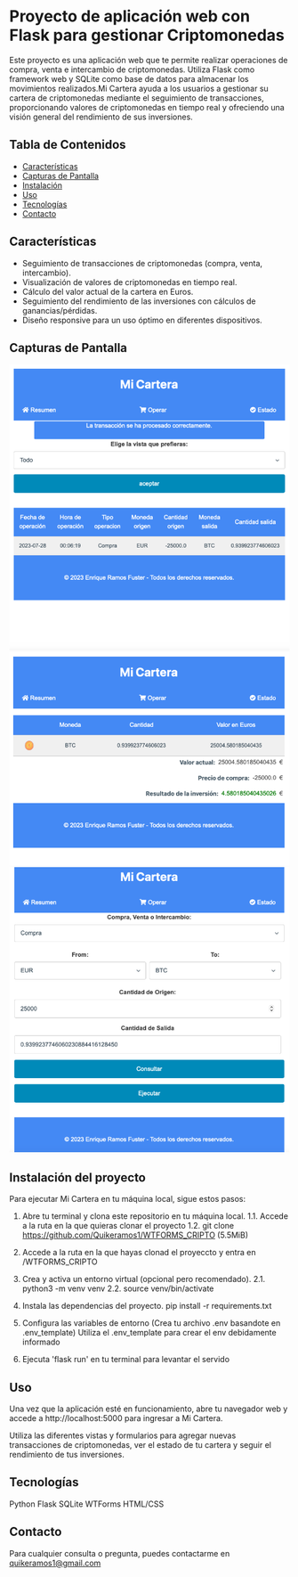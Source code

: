 # Proyecto de aplicación web con Flask para gestionar Criptomonedas
Este proyecto es una aplicación web que te permite realizar operaciones de compra, venta e intercambio de criptomonedas. Utiliza Flask como framework web y SQLite como base de datos para almacenar los movimientos realizados.Mi Cartera ayuda a los usuarios a gestionar su cartera de criptomonedas mediante el seguimiento de transacciones, proporcionando valores de criptomonedas en tiempo real y ofreciendo una visión general del rendimiento de sus inversiones.

## Tabla de Contenidos

- [Características](#características)
- [Capturas de Pantalla](#capturas-de-pantalla)
- [Instalación](#instalación)
- [Uso](#uso)
- [Tecnologías](#tecnologías)
- [Contacto](#contacto)

## Características

- Seguimiento de transacciones de criptomonedas (compra, venta, intercambio).
- Visualización de valores de criptomonedas en tiempo real.
- Cálculo del valor actual de la cartera en Euros.
- Seguimiento del rendimiento de las inversiones con cálculos de ganancias/pérdidas.
- Diseño responsive para un uso óptimo en diferentes dispositivos.

## Capturas de Pantalla
![Alt text](mi_cartera/static/images/screenshots/resumen.png)
![Alt text](mi_cartera/static/images/screenshots/estado.png)
![Alt text](mi_cartera/static/images/screenshots/compra.png)

## Instalación del proyecto
Para ejecutar Mi Cartera en tu máquina local, sigue estos pasos:

1. Abre tu terminal y clona este repositorio en tu máquina local.
    1.1. Accede a la ruta en la que quieras clonar el proyecto
    1.2. git clone https://github.com/Quikeramos1/WTFORMS_CRIPTO (5.5MiB)

2. Accede a la ruta en la que hayas clonad el proyeccto y entra en /WTFORMS_CRIPTO

2. Crea y activa un entorno virtual (opcional pero recomendado).
    2.1. python3 -m venv venv
    2.2. source venv/bin/activate

3. Instala las dependencias del proyecto.
    pip install -r requirements.txt
   

4. Configura las variables de entorno (Crea tu archivo .env basandote en .env_template)
    Utiliza el .env_template para crear el env debidamente informado    

5. Ejecuta 'flask run' en tu terminal para levantar el servido 

## Uso

Una vez que la aplicación esté en funcionamiento, abre tu navegador web y accede a http://localhost:5000 para ingresar a Mi Cartera.

Utiliza las diferentes vistas y formularios para agregar nuevas transacciones de criptomonedas, ver el estado de tu cartera y seguir el rendimiento de tus inversiones.

## Tecnologías

Python
Flask
SQLite
WTForms
HTML/CSS

## Contacto

Para cualquier consulta o pregunta, puedes contactarme en quikeramos1@gmail.com
